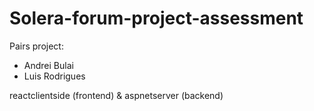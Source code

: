 # Solera-forum-project-assessment

Pairs project:

* Andrei Bulai 
* Luis Rodrigues

reactclientside (frontend) & aspnetserver (backend) 
